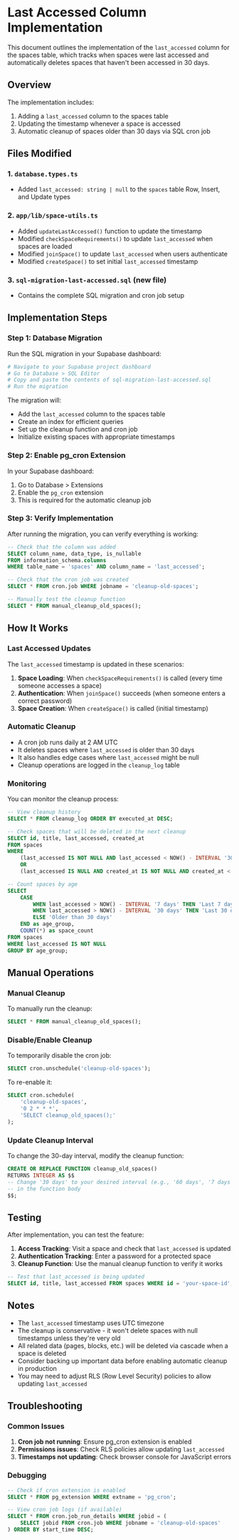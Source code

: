 # Last Accessed Column Implementation

This document outlines the implementation of the `last_accessed` column for the spaces table, which tracks when spaces were last accessed and automatically deletes spaces that haven't been accessed in 30 days.

## Overview

The implementation includes:
1. Adding a `last_accessed` column to the spaces table
2. Updating the timestamp whenever a space is accessed
3. Automatic cleanup of spaces older than 30 days via SQL cron job

## Files Modified

### 1. `database.types.ts`
- Added `last_accessed: string | null` to the `spaces` table Row, Insert, and Update types

### 2. `app/lib/space-utils.ts`
- Added `updateLastAccessed()` function to update the timestamp
- Modified `checkSpaceRequirements()` to update `last_accessed` when spaces are loaded
- Modified `joinSpace()` to update `last_accessed` when users authenticate
- Modified `createSpace()` to set initial `last_accessed` timestamp

### 3. `sql-migration-last-accessed.sql` (new file)
- Contains the complete SQL migration and cron job setup

## Implementation Steps

### Step 1: Database Migration

Run the SQL migration in your Supabase dashboard:

```bash
# Navigate to your Supabase project dashboard
# Go to Database > SQL Editor
# Copy and paste the contents of sql-migration-last-accessed.sql
# Run the migration
```

The migration will:
- Add the `last_accessed` column to the spaces table
- Create an index for efficient queries
- Set up the cleanup function and cron job
- Initialize existing spaces with appropriate timestamps

### Step 2: Enable pg_cron Extension

In your Supabase dashboard:
1. Go to Database > Extensions
2. Enable the `pg_cron` extension
3. This is required for the automatic cleanup job

### Step 3: Verify Implementation

After running the migration, you can verify everything is working:

```sql
-- Check that the column was added
SELECT column_name, data_type, is_nullable 
FROM information_schema.columns 
WHERE table_name = 'spaces' AND column_name = 'last_accessed';

-- Check that the cron job was created
SELECT * FROM cron.job WHERE jobname = 'cleanup-old-spaces';

-- Manually test the cleanup function
SELECT * FROM manual_cleanup_old_spaces();
```

## How It Works

### Last Accessed Updates

The `last_accessed` timestamp is updated in these scenarios:

1. **Space Loading**: When `checkSpaceRequirements()` is called (every time someone accesses a space)
2. **Authentication**: When `joinSpace()` succeeds (when someone enters a correct password)
3. **Space Creation**: When `createSpace()` is called (initial timestamp)

### Automatic Cleanup

- A cron job runs daily at 2 AM UTC
- It deletes spaces where `last_accessed` is older than 30 days
- It also handles edge cases where `last_accessed` might be null
- Cleanup operations are logged in the `cleanup_log` table

### Monitoring

You can monitor the cleanup process:

```sql
-- View cleanup history
SELECT * FROM cleanup_log ORDER BY executed_at DESC;

-- Check spaces that will be deleted in the next cleanup
SELECT id, title, last_accessed, created_at
FROM spaces 
WHERE 
    (last_accessed IS NOT NULL AND last_accessed < NOW() - INTERVAL '30 days')
    OR 
    (last_accessed IS NULL AND created_at IS NOT NULL AND created_at < NOW() - INTERVAL '30 days');

-- Count spaces by age
SELECT 
    CASE 
        WHEN last_accessed > NOW() - INTERVAL '7 days' THEN 'Last 7 days'
        WHEN last_accessed > NOW() - INTERVAL '30 days' THEN 'Last 30 days'
        ELSE 'Older than 30 days'
    END as age_group,
    COUNT(*) as space_count
FROM spaces 
WHERE last_accessed IS NOT NULL
GROUP BY age_group;
```

## Manual Operations

### Manual Cleanup

To manually run the cleanup:

```sql
SELECT * FROM manual_cleanup_old_spaces();
```

### Disable/Enable Cleanup

To temporarily disable the cron job:

```sql
SELECT cron.unschedule('cleanup-old-spaces');
```

To re-enable it:

```sql
SELECT cron.schedule(
    'cleanup-old-spaces',
    '0 2 * * *',
    'SELECT cleanup_old_spaces();'
);
```

### Update Cleanup Interval

To change the 30-day interval, modify the cleanup function:

```sql
CREATE OR REPLACE FUNCTION cleanup_old_spaces()
RETURNS INTEGER AS $$
-- Change '30 days' to your desired interval (e.g., '60 days', '7 days')
-- in the function body
$$;
```

## Testing

After implementation, you can test the feature:

1. **Access Tracking**: Visit a space and check that `last_accessed` is updated
2. **Authentication Tracking**: Enter a password for a protected space
3. **Cleanup Function**: Use the manual cleanup function to verify it works

```sql
-- Test that last_accessed is being updated
SELECT id, title, last_accessed FROM spaces WHERE id = 'your-space-id';
```

## Notes

- The `last_accessed` timestamp uses UTC timezone
- The cleanup is conservative - it won't delete spaces with null timestamps unless they're very old
- All related data (pages, blocks, etc.) will be deleted via cascade when a space is deleted
- Consider backing up important data before enabling automatic cleanup in production
- You may need to adjust RLS (Row Level Security) policies to allow updating `last_accessed`

## Troubleshooting

### Common Issues

1. **Cron job not running**: Ensure pg_cron extension is enabled
2. **Permissions issues**: Check RLS policies allow updating `last_accessed`
3. **Timestamps not updating**: Check browser console for JavaScript errors

### Debugging

```sql
-- Check if cron extension is enabled
SELECT * FROM pg_extension WHERE extname = 'pg_cron';

-- View cron job logs (if available)
SELECT * FROM cron.job_run_details WHERE jobid = (
    SELECT jobid FROM cron.job WHERE jobname = 'cleanup-old-spaces'
) ORDER BY start_time DESC;
``` 